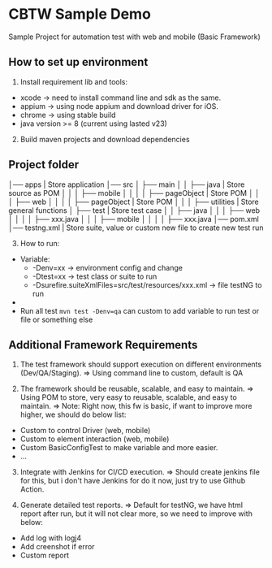 # CBTW Sample Demo
Sample Project for automation test with web and mobile (Basic Framework)

## How to set up environment
1. Install requirement lib and tools:
- xcode -> need to install command line and sdk as the same.
- appium -> using node appium and download driver for iOS.
- chrome -> using stable build
- java version >= 8 (current using lasted v23)

2. Build maven projects and download dependencies

## Project folder
│── apps                                        | Store application
│── src
│   ├── main
│   │   ├── java                                | Store source as POM
│   │   │   ├── mobile
│   │   │   │   ├── pageObject                  | Store POM
│   │   │   ├── web
│   │   │   │   ├── pageObject                  | Store POM
│   │   │   ├── utilities                       | Store general functions
│   ├── test                                    | Store test case
│   │   ├── java
│   │   │   ├── web
│   │   │   │   ├── xxx.java
│   │   │   ├── mobile
│   │   │   │   ├── xxx.java
│── pom.xml
│── testng.xml                                  | Store suite, value or custom new file to create new test run

3. How to run:
- Variable: 
  - -Denv=xx -> environment config and change
  - -Dtest=xx -> test class or suite to run
  - -Dsurefire.suiteXmlFiles=src/test/resources/xxx.xml -> file testNG to run
- 
- Run all test
```mvn test -Denv=qa```
can custom to add variable to run test or file or something else

  

## Additional	Framework	Requirements
1. The	test	framework	should	support	execution	on	different	environments	(Dev/QA/Staging).
=> Using command line to custom, default is QA

2. The	framework	should	be	reusable,	scalable,	and	easy	to	maintain.
=> Using POM to store, very easy to reusable, scalable,	and	easy to maintain.
=> Note: Right now, this fw is basic, if want to improve more higher, we should do below list:
- Custom to control Driver (web, mobile)
- Custom to element interaction (web, mobile)
- Custom BasicConfigTest to make variable and more easier.
- ...

3. Integrate	with	Jenkins	for	CI/CD	execution.
=> Should create jenkins file for this, but i don't have Jenkins for do it now, just try to use Github Action.

4. Generate	detailed	test	reports.
=> Default for testNG, we have html report after run, but it will not clear more, so we need to improve with below:
- Add log with logj4
- Add creenshot if error
- Custom report